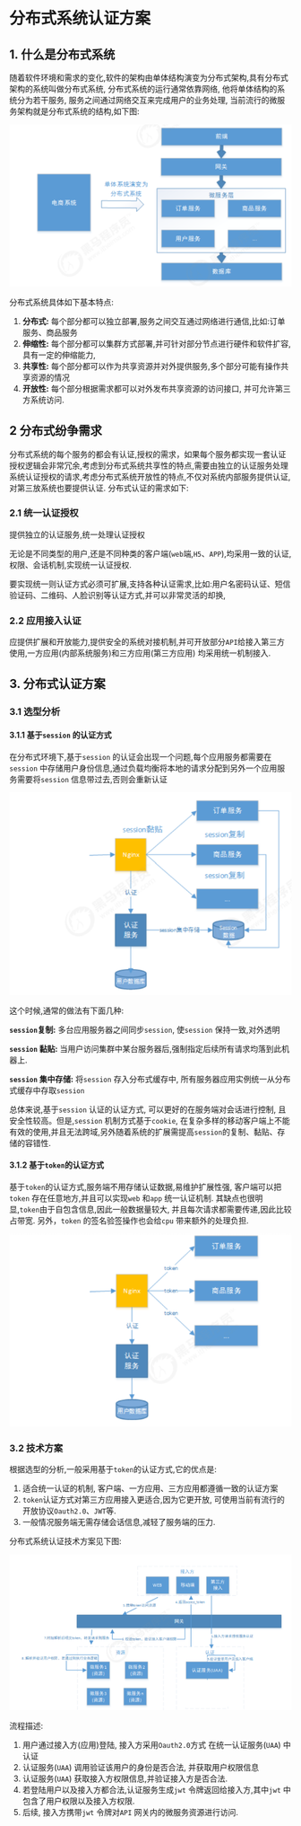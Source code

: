 # 分布式系统认证方案

## 1. 什么是分布式系统

随着软件环境和需求的变化,软件的架构由单体结构演变为分布式架构,具有分布式架构的系统叫做分布式系统, 分布式系统的运行通常依靠网络, 他将单体结构的系统分为若干服务, 服务之间通过网络交互来完成用户的业务处理, 当前流行的微服务架构就是分布式系统的结构,如下图:

![image-20200728211244284](6.%E5%88%86%E5%B8%83%E5%BC%8F%E7%B3%BB%E7%BB%9F%E8%AE%A4%E8%AF%81.assets/image-20200728211244284.png)

分布式系统具体如下基本特点:

1. **分布式:** 每个部分都可以独立部署,服务之间交互通过网络进行通信,比如:订单服务、商品服务
2. **伸缩性:** 每个部分都可以集群方式部署,并可针对部分节点进行硬件和软件扩容,具有一定的伸缩能力, 
3. **共享性:** 每个部分都可以作为共享资源并对外提供服务,多个部分可能有操作共享资源的情况
4. **开放性:** 每个部分根据需求都可以对外发布共享资源的访问接口, 并可允许第三方系统访问.

## 2  分布式纷争需求

分布式系统的每个服务的都会有认证,授权的需求，如果每个服务都实现一套认证授权逻辑会非常冗余,考虑到分布式系统共享性的特点,需要由独立的认证服务处理系统认证授权的请求,考虑分布式系统开放性的特点,不仅对系统内部服务提供认证,对第三放系统也要提供认证. 分布式认证的需求如下:

### 2.1 统一认证授权

提供独立的认证服务,统一处理认证授权

无论是不同类型的用户,还是不同种类的客户端(`web`端,`H5`、`APP`),均采用一致的认证,权限、会话机制,实现统一认证授权. 

要实现统一则认证方式必须可扩展,支持各种认证需求,比如:用户名密码认证、短信验证码、二维码、人脸识别等认证方式,并可以非常灵活的却换, 

### 2.2 应用接入认证

应提供扩展和开放能力,提供安全的系统对接机制,并可开放部分`API`给接入第三方使用,一方应用(内部系统服务)和三方应用(第三方应用) 均采用统一机制接入. 

## 3. 分布式认证方案

### 3.1 选型分析

#### 3.1.1 基于`session` 的认证方式

在分布式环境下,基于`session` 的认证会出现一个问题,每个应用服务都需要在`session` 中存储用户身份信息,通过负载均衡将本地的请求分配到另外一个应用服务需要将`session` 信息带过去,否则会重新认证

![image-20200728213838833](6.%E5%88%86%E5%B8%83%E5%BC%8F%E7%B3%BB%E7%BB%9F%E8%AE%A4%E8%AF%81.assets/image-20200728213838833.png)

这个时候,通常的做法有下面几种:

**`session`复制:** 多台应用服务器之间同步`session`, 使`session` 保持一致,对外透明

**`session` 黏贴:** 当用户访问集群中某台服务器后,强制指定后续所有请求均落到此机器上.

**`session` 集中存储:** 将`session` 存入分布式缓存中, 所有服务器应用实例统一从分布式缓存中存取`session`

总体来说,基于`session` 认证的认证方式, 可以更好的在服务端对会话进行控制, 且安全性较高。但是,`session` 机制方式基于`cookie`, 在复杂多样的移动客户端上不能有效的使用,并且无法跨域,另外随着系统的扩展需提高`session`的复制、黏贴、存储的容错性. 

#### 3.1.2 基于`token`的认证方式

基于`token`的认证方式,服务端不用存储认证数据,易维护扩展性强, 客户端可以把`token` 存在任意地方,并且可以实现`web` 和`app` 统一认证机制. 其缺点也很明显,`token`由于自包含信息,因此一般数据量较大, 并且每次请求都需要传递,因此比较占带宽. 另外，`token` 的签名验签操作也会给`cpu` 带来额外的处理负担. 

![image-20200728215141768](6.%E5%88%86%E5%B8%83%E5%BC%8F%E7%B3%BB%E7%BB%9F%E8%AE%A4%E8%AF%81.assets/image-20200728215141768.png)

### 3.2 技术方案

根据选型的分析,一般采用基于`token`的认证方式,它的优点是:

1. 适合统一认证的机制, 客户端、一方应用、三方应用都遵循一致的认证方案
2. `token`认证方式对第三方应用接入更适合,因为它更开放, 可使用当前有流行的开放协议`Oauth2.0`、`JWT`等. 
3. 一般情况服务端无需存储会话信息,减轻了服务端的压力. 

分布式系统认证技术方案见下图:

![image-20200728215553327](6.%E5%88%86%E5%B8%83%E5%BC%8F%E7%B3%BB%E7%BB%9F%E8%AE%A4%E8%AF%81.assets/image-20200728215553327.png)

流程描述:

1. 用户通过接入方(应用)登陆, 接入方采用`Oauth2.0`方式 在统一认证服务(`UAA`) 中认证
2. 认证服务(`UAA`) 调用验证该用户的身份是否合法, 并获取用户权限信息
3. 认证服务(`UAA`) 获取接入方权限信息,并验证接入方是否合法. 
4. 若登陆用户以及接入方都合法,认证服务生成`jwt` 令牌返回给接入方,其中`jwt` 中包含了用户权限以及接入方权限. 
5. 后续, 接入方携带`jwt` 令牌对`API` 网关内的微服务资源进行访问. 

